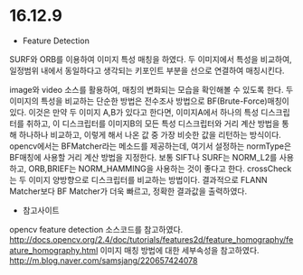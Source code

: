 # 16.12.9
* Feature Detection

SURF와 ORB를 이용하여 이미지 특성 매칭을 하였다.
두 이미지에서 특성을 비교하여, 일정범위 내에서 동일하다고 생각되는 키포인트 부분을 선으로 연결하여 매칭시킨다.

image와 video 소스를 활용하여, 매칭의 변화되는 모습을 확인해볼 수 있도록 한다.
두 이미지의 특성을 비교하는 단순한 방법은 전수조사 방법으로 BF(Brute-Force)매칭이 있다.
이것은 만약 두 이미지 A,B가 있다고 한다면, 이미지A에서 하나의 특성 디스크립터를 취하고, 이 디스크립터를 이미지B의 모든 특성 디스크립터와 거리 계산 방법을 통해 하나하나 비교하고, 이렇게 해서 나온 값 중 가장 비슷한 값을 리턴하는 방식이다. opencv에서는 BFMatcher라는 메소드를 제공하는데, 여기서 설정하는 normType은 BF매칭에 사용할 거리 계산 방법을 지정한다. 보통 SIFT나 SURF는 NORM_L2를 사용하고, ORB,BRIEF는 NORM_HAMMING을 사용하는 것이 좋다고 한다. crossCheck는 두 이미지 양방향으로 디스크립터를 비교하는 방법이다.
결과적으로 FLANN Matcher보다 BF Matcher가 더욱 빠르고, 정확한 결과값을 출력하였다.

* 참고사이트

opencv feature detection 소스코드를 참고하였다.
http://docs.opencv.org/2.4/doc/tutorials/features2d/feature_homography/feature_homography.html
이미지 매칭 방법에 대한 세부속성을 참고하였다.
http://m.blog.naver.com/samsjang/220657424078

